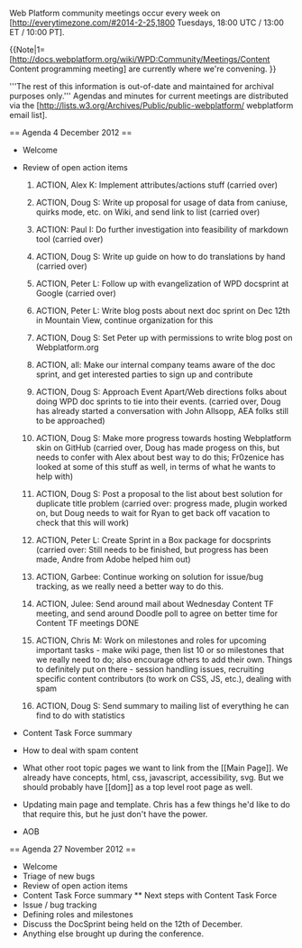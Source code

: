 Web Platform community meetings occur every week on [http://everytimezone.com/#2014-2-25,1800 Tuesdays, 18:00 UTC / 13:00 ET / 10:00 PT]. 

{{Note|1=[http://docs.webplatform.org/wiki/WPD:Community/Meetings/Content Content programming meeting] are currently where we're convening. }}

'''The rest of this information is out-of-date and maintained for archival purposes only.'''  Agendas and minutes for current meetings are distributed via the [http://lists.w3.org/Archives/Public/public-webplatform/ webplatform email list].

<!--
==Telcon Info==
'''Toll-free dial-in number (U.S. and Canada):''' +1(866) 243-6264 

'''International dial-in number:''' (224) 357-2812

'''Conference code:''' 6654824671 

We simultaneously meet in the #webplatform-site IRC channel on irc.freenode.org. Afterwards we will send out minutes.

Anyone can call in free of charge by using [http://www.skype.com Skype].
-->
== Agenda 4 December 2012 ==

<ul>
<li><p>Welcome</p></li>
<li><p>Review of open action items</p>
<ol>
  <li><p>ACTION, Alex K:  Implement attributes/actions stuff (carried over)</p></li>
  <li><p>ACTION, Doug S: Write up proposal for usage of data from caniuse, quirks mode, etc. on Wiki, and send link to list (carried over)</p></li>
  <li><p>ACTION: Paul I: Do further investigation into feasibility of markdown tool (carried over)</p></li>
  <li><p>ACTION, Doug S: Write up guide on how to do translations by hand (carried over)</p></li>
  <li><p>ACTION, Peter L: Follow up with evangelization of WPD docsprint at Google (carried over)</p></li>
  <li><p>ACTION, Peter L: Write blog posts about next doc sprint on Dec 12th in Mountain View, continue organization for this</p></li>
  <li><p>ACTION, Doug S: Set Peter up with permissions to write blog post on Webplatform.org</p></li>
  <li><p>ACTION, all: Make our internal company teams aware of the doc sprint, and get interested parties to sign up and contribute</p></li>
  <li><p>ACTION, Doug S: Approach Event Apart/Web directions folks about doing WPD doc sprints to tie into their events. (carried over, Doug has already started a conversation with John Allsopp, AEA folks still to be approached)</p></li>
  <li><p>ACTION, Doug S: Make more progress towards hosting Webplatform skin on GitHub (carried over, Doug has made progess on this, but needs to confer with Alex about best way to do this; Fr0zenice has looked at some of this stuff as well, in terms of what he wants to help with)</p></li>
  <li><p>ACTION, Doug S: Post a proposal to the list about best solution for duplicate title problem (carried over: progress made, plugin worked on, but Doug needs to wait for Ryan to get back off vacation to check that this will work)</p></li>
  <li><p>ACTION, Peter L: Create Sprint in a Box package for docsprints (carried over: Still needs to be finished, but progress has been made, Andre from Adobe helped him out)</p></li>
  <li><p>ACTION, Garbee: Continue working on solution for issue/bug tracking, as we really need a better way to do this. </p></li>
  <li><p>ACTION, Julee: Send around mail about Wednesday Content TF meeting, and send around Doodle poll to agree on better time for Content TF meetings DONE</p></li>
  <li><p>ACTION, Chris M: Work on milestones and roles for upcoming important tasks - make wiki page, then list 10 or so milestones that we really need to do; also encourage others to add their own. Things to definitely put on there - session handling issues, recruiting specific content contributors (to work on CSS, JS, etc.), dealing with spam</p></li>
  <li><p>ACTION, Doug S: Send summary to mailing list of everything he can find to do with statistics</p></li>
</ol>
</li>
<li><p>Content Task Force summary</p></li>
<li><p>How to deal with spam content</p></li>
<li><p>What other root topic pages we want to link from the [[Main Page]]. We already have concepts, html, css, javascript, accessibility, svg. But we should probably have [[dom]] as a top level root page as well.</p></li>
<li><p>Updating main page and template. Chris has a few things he'd like to do that require this, but he just don't have the power.</p></li>
<li><p>AOB</p></li>
</ul>

== Agenda 27 November 2012 ==

* Welcome
* Triage of new bugs
* Review of open action items
* Content Task Force summary
** Next steps with Content Task Force
* Issue / bug tracking
* Defining roles and milestones
* Discuss the DocSprint being held on the 12th of December.
* Anything else brought up during the conference.